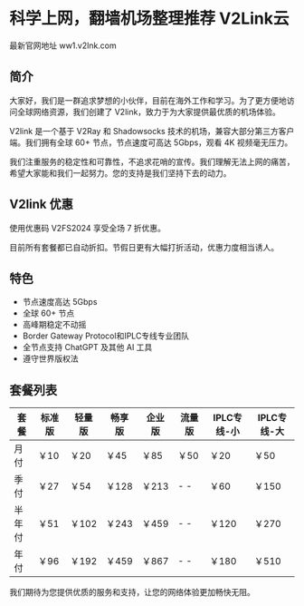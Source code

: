 # 科学上网，翻墙机场整理推荐  V2Link云
最新官网地址 ww1.v2lnk.com
## 简介
大家好，我们是一群追求梦想的小伙伴，目前在海外工作和学习。为了更方便地访问全球网络资源，我们创建了 V2link，致力于为大家提供最优质的机场体验。

V2link 是一个基于 V2Ray 和 Shadowsocks 技术的机场，兼容大部分第三方客户端。我们拥有全球 60+ 节点，节点速度可高达 5Gbps，观看 4K 视频毫无压力。

我们注重服务的稳定性和可靠性，不追求花哨的宣传。我们理解无法上网的痛苦，希望大家能和我们一起努力。您的支持是我们坚持下去的动力。

## V2link 优惠
使用优惠码 V2FS2024 享受全场 7 折优惠。

目前所有套餐都已自动折扣。节假日更有大幅打折活动，优惠力度相当诱人。

## 特色
* 节点速度高达 5Gbps
* 全球 60+ 节点
* 高峰期稳定不动摇
* Border Gateway Protocol和IPLC专线专业团队
* 全节点支持 ChatGPT 及其他 AI 工具
* 遵守世界版权法

## 套餐列表
|套餐|标准版|轻量版|畅享版|企业版|流量版|IPLC专线-小|IPLC专线-大|
|----|----|----|----|----|----|----|----|
|月付| ￥10| ￥20| ￥45| ￥85| ￥50 |￥20 |￥50
|季付| ￥27| ￥54| ￥128| ￥213| - - |￥60 |￥150
|半年付|￥51| ￥102| ￥243| ￥459| - - |￥120|￥270
|年付| ￥96| ￥192| ￥459| ￥867| - - |￥180|￥510


我们期待为您提供优质的服务和支持，让您的网络体验更加畅快无阻。
